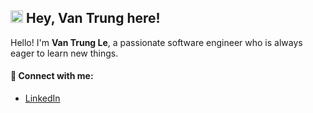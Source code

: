 <!-- Title: Resume -->
<!-- Date: 2025-07-16 16:11 -->
<!-- Modified: 2010-12-05 19:30 -->
<!-- Category: About -->
<!-- Tags: pelican, publishing -->
<!-- Slug: about -->
<!-- Authors: Van Trung Le -->
<!-- Summary: About -->

<h2>
  <img src="https://raw.githubusercontent.com/KarthikNayak024/KarthikNayak024/master/assets/wave.gif" width="20"/>
  Hey, Van Trung here!
</h2>

Hello! I'm **Van Trung Le**, a passionate software engineer who is always eager to learn new things.

#### 🔗 Connect with me:

-   [LinkedIn](https://www.linkedin.com/in/vantrungle/)